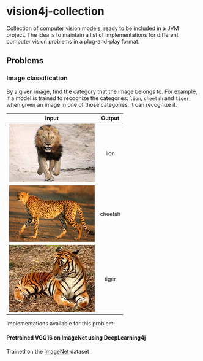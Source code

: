 # vision4j-collection
Collection of computer vision models, ready to be included in a JVM project. The idea is to maintain
a list of implementations for different computer vision problems in a plug-and-play format.

## Problems

### Image classification

By a given image, find the category that the image belongs to. For example, if a model is trained to recognize
the categories: `lion`, `cheetah` and `tiger`, when given an image in one of those categories, it can recognize it.

| Input        | Output           
| ------------- |:-------------:| 
| ![alt text](img/lion.resized.jpg) | lion 
| ![alt text](img/cheetah.resized.jpg) | cheetah
| ![alt text](img/tiger.resized.jpg) | tiger

Implementations available for this problem:

#### Pretrained VGG16 on ImageNet using DeepLearning4j

Trained on the [ImageNet](www.image-net.org/) dataset



